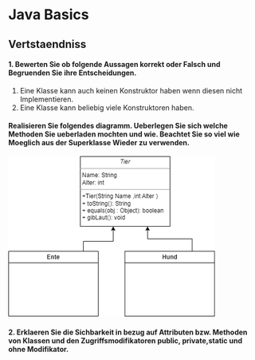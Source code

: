 # Java Basics
## Vertstaendniss 
#### 1. Bewerten Sie ob folgende Aussagen korrekt oder Falsch und Begruenden Sie ihre Entscheidungen.
  1. Eine Klasse kann auch keinen Konstruktor haben wenn diesen nicht Implementieren.
  2. Eine Klasse kann beliebig viele Konstruktoren haben.
#### Realisieren Sie folgendes diagramm. Ueberlegen Sie sich welche Methoden Sie ueberladen mochten und wie. Beachtet Sie so viel wie Moeglich aus der Superklasse Wieder zu verwenden. 
![uml](../images/Ias.png)

#### 2. Erklaeren Sie die Sichbarkeit in bezug auf Attributen bzw. Methoden von Klassen und den Zugriffsmodifikatoren **public**, **private**,**static** und ohne Modifikator.

